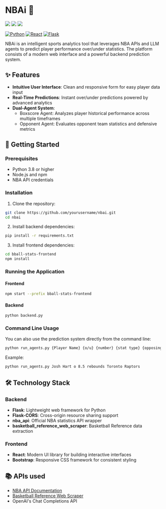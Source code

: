 # NBAi 🏀

<p>
    <img src="https://img.shields.io/github/last-commit/allenh99/nbai?style=flat-square" />
    <img src="https://img.shields.io/github/languages/top/allenh99/nbai?style=flat-square" />
    <img src="https://img.shields.io/github/languages/count/allenh99/nbai?style=flat-square" />
</p>

[![Python](https://img.shields.io/badge/Python-3.8%2B-blue)](https://www.python.org/)
[![React](https://img.shields.io/badge/React-18.0%2B-61DAFB)](https://reactjs.org/)
[![Flask](https://img.shields.io/badge/Flask-2.0%2B-lightgrey)](https://flask.palletsprojects.com/)

NBAi is an intelligent sports analytics tool that leverages NBA APIs and LLM agents to predict player performance over/under statistics. The platform consists of a modern web interface and a powerful backend prediction system.

## ✨ Features

- **Intuitive User Interface**: Clean and responsive form for easy player data input
- **Real-Time Predictions**: Instant over/under predictions powered by advanced analytics
- **Dual-Agent System**:
  - Boxscore Agent: Analyzes player historical performance across multiple timeframes
  - Opponent Agent: Evaluates opponent team statistics and defensive metrics

## 🚀 Getting Started

### Prerequisites

- Python 3.8 or higher
- Node.js and npm
- NBA API credentials

### Installation

1. Clone the repository:
```bash
git clone https://github.com/yourusername/nbai.git
cd nbai
```

2. Install backend dependencies:
```bash
pip install -r requirements.txt
```

3. Install frontend dependencies:
```bash
cd bball-stats-frontend
npm install
```

### Running the Application

#### Frontend
```bash
npm start --prefix bball-stats-frontend
```

#### Backend
```bash
python backend.py
```

### Command Line Usage

You can also use the prediction system directly from the command line:

```bash
python run_agents.py {Player Name} {o/u} {number} {stat type} {opposing team}
```

Example:
```bash
python run_agents.py Josh Hart o 8.5 rebounds Toronto Raptors
```

## 🛠️ Technology Stack

### Backend
- **Flask**: Lightweight web framework for Python
- **Flask-CORS**: Cross-origin resource sharing support
- **nba_api**: Official NBA statistics API wrapper
- **basketball_reference_web_scraper**: Basketball Reference data extraction

### Frontend
- **React**: Modern UI library for building interactive interfaces
- **Bootstrap**: Responsive CSS framework for consistent styling

## 📚 APIs used

- [NBA API Documentation](https://github.com/swar/nba_api)
- [Basketball Reference Web Scraper](https://github.com/jaebradley/basketball_reference_web_scraper)
- OpenAI's Chat Completions API